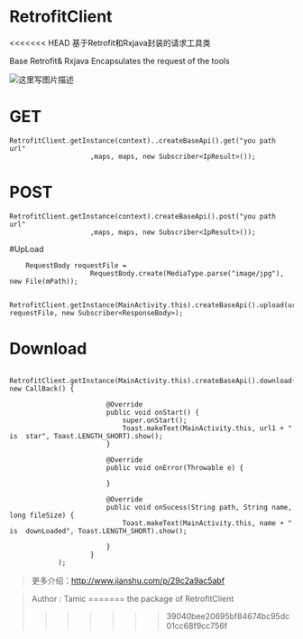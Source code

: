 # RetrofitClient
<<<<<<< HEAD
基于Retrofit和Rxjava封装的请求工具类 

Base Retrofit& Rxjava Encapsulates the request of the tools

![这里写图片描述](http://img.blog.csdn.net/20160725150118164)

# GET

    RetrofitClient.getInstance(context)..createBaseApi().get("you path url"
                        ,maps, maps, new Subscriber<IpResult>());


# POST

    RetrofitClient.getInstance(context).createBaseApi().post("you path url"
                        ,maps, maps, new Subscriber<IpResult>());
                
#UpLoad

        RequestBody requestFile =
                        RequestBody.create(MediaType.parse("image/jpg"), new File(mPath));
            
        RetrofitClient.getInstance(MainActivity.this).createBaseApi().upload(url, requestFile, new Subscriber<ResponseBody>);
                
                
# Download   

      RetrofitClient.getInstance(MainActivity.this).createBaseApi().download(url1, new CallBack() {

                            @Override
                            public void onStart() {
                                super.onStart();
                                Toast.makeText(MainActivity.this, url1 + "  is  star", Toast.LENGTH_SHORT).show();
                            }

                            @Override
                            public void onError(Throwable e) {

                            }

                            @Override
                            public void onSucess(String path, String name, long fileSize) {
                                Toast.makeText(MainActivity.this, name + " is  downLoaded", Toast.LENGTH_SHORT).show();

                            }
                        }
                );


 >更多介绍：http://www.jianshu.com/p/29c2a9ac5abf
 
 >Author : Tamic
=======
the package of RetrofitClient
>>>>>>> 39040bee20695bf84674bc95dc01cc68f9cc756f
